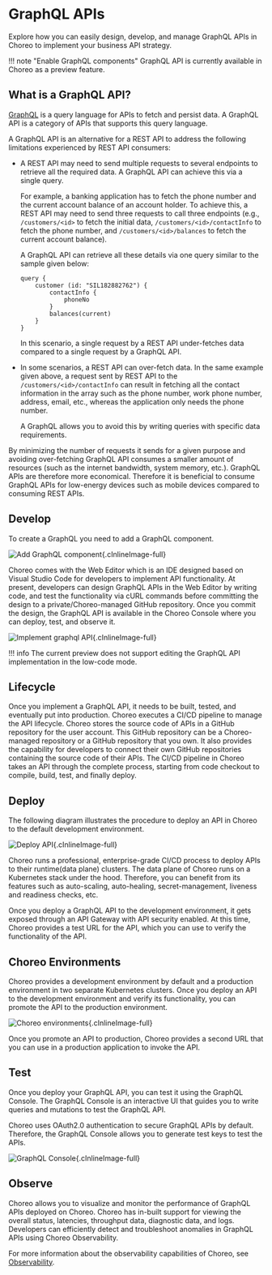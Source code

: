 # GraphQL APIs

Explore how you can easily design, develop, and manage GraphQL APIs in Choreo to implement your business API strategy.

!!! note "Enable GraphQL components"
    GraphQL API is currently available in Choreo as a preview feature.

## What is a GraphQL API?

[GraphQL](https://graphql.org) is a query language for APIs to fetch and persist data. A GraphQL API is a category of APIs that supports this query language.

A GraphQL API is an alternative for a REST API to address the following limitations experienced by REST API consumers:

- A REST API may need to send multiple requests to several endpoints to retrieve all the required data. A GraphQL API can achieve this via a single query.

    For example, a banking application has to fetch the phone number and the current account balance of an account holder. To achieve this, a REST API may need to send three requests to call three endpoints (e.g., `/customers/<id>` to fetch the initial data, `/customers/<id>/contactInfo` to fetch the phone number, and `/customers/<id>/balances` to fetch the current account balance).

    A GraphQL API can retrieve all these details via one query similar to the sample given below:

    ```
    query {
        customer (id: "SIL182882762") {
            contactInfo {
                phoneNo
            }
            balances(current)
        }
    }
    ```
    In this scenario, a single request by a REST API under-fetches data compared to a single request by a GraphQL API.

- In some scenarios, a REST API can over-fetch data. In the same example given above, a request sent by REST API to the `/customers/<id>/contactInfo` can result in fetching all the contact information in the array such as the phone number, work phone number, address, email, etc., whereas the application only needs the phone number.

    A GraphQL allows you to avoid this by writing queries with specific data requirements.

By minimizing the number of requests it sends for a given purpose and avoiding over-fetching GraphQL API consumes a smaller amount of resources (such as the internet bandwidth, system memory, etc.). GraphQL APIs are therefore more economical. Therefore it is beneficial to consume GraphQL APIs for low-energy devices such as mobile devices compared to consuming REST APIs.


## Develop

To create a GraphQL you need to add a GraphQL component.

![Add GraphQL component](assets/img/graphql/add-graphql-component.png){.cInlineImage-full}

Choreo comes with the Web Editor which is an IDE designed based on Visual Studio Code for developers to implement API functionality. At present, developers can design GraphQL APIs in the Web Editor by writing code, and test the functionality via cURL commands before committing the design to a private/Choreo-managed GitHub repository. Once you commit the design, the GraphQL API is available in the Choreo Console where you can deploy, test, and observe it.

![Implement graphql API](assets/img/graphql/implement-graphql-api.png){.cInlineImage-full}

!!! info
    The current preview does not support editing the GraphQL API implementation in the low-code mode.

## Lifecycle

Once you implement a GraphQL API, it needs to be built, tested, and eventually put into production. Choreo executes a CI/CD pipeline to manage the API lifecycle. Choreo stores the source code of APIs in a GitHub repository for the user account. This GitHub repository can be a Choreo-managed repository or a GitHub repository that you own.  It also provides the capability for developers to connect their own GitHub repositories containing the source code of their APIs. The CI/CD pipeline in Choreo takes an API through the complete process, starting from code checkout to compile, build, test, and finally deploy.

## Deploy

The following diagram illustrates the procedure to deploy an API in Choreo to the default development environment.

![Deploy API](assets/img/rest-apis/deploy-api.png){.cInlineImage-full}

Choreo runs a professional, enterprise-grade CI/CD process to deploy APIs to their runtime(data plane) clusters. The data plane of Choreo runs on a Kubernetes stack under the hood. Therefore, you can benefit from its features such as auto-scaling, auto-healing, secret-management, liveness and readiness checks, etc.

Once you deploy a GraphQL API to the development environment, it gets exposed through an API Gateway with API security enabled. At this time, Choreo provides a test URL for the API, which you can use to verify the functionality of the API.

## Choreo Environments

Choreo provides a development environment by default and a production environment in two separate Kubernetes clusters. Once you deploy an API to the development environment and verify its functionality, you can promote the API to the production environment.

![Choreo environments](assets/img/graphql/choreo-environments.png){.cInlineImage-full}

Once you promote an API to production, Choreo provides a second URL that you can use in a production application to invoke the API.

## Test

Once you deploy your GraphQL API, you can test it using the GraphQL Console. The GraphQL Console is an interactive UI that guides you to write queries and mutations to test the GraphQL API.

Choreo uses OAuth2.0 authentication to secure GraphQL APIs by default. Therefore, the GraphQL Console allows you to generate test keys to test the APIs.

![GraphQL Console](assets/img/graphql/graphql-console.png){.cInlineImage-full}

## Observe

Choreo allows you to visualize and monitor the performance of GraphQL APIs deployed on Choreo. Choreo has in-built support for viewing the overall status, latencies, throughput data, diagnostic data, and logs. Developers can efficiently detect and troubleshoot anomalies in GraphQL APIs using  Choreo Observability.

For more information about the observability capabilities of Choreo, see [Observability](observability/observability-overview.md).
